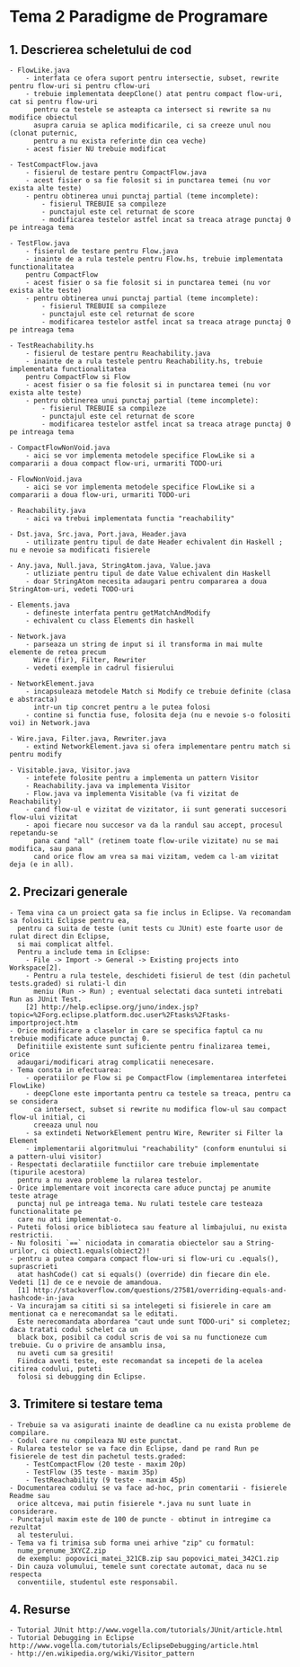 Tema 2 Paradigme de Programare
==============================

## 1. Descrierea scheletului de cod
	- FlowLike.java
		- interfata ce ofera suport pentru intersectie, subset, rewrite pentru flow-uri si pentru cflow-uri
		- trebuie implementata deepClone() atat pentru compact flow-uri, cat si pentru flow-uri
		  pentru ca testele se asteapta ca intersect si rewrite sa nu modifice obiectul
		  asupra caruia se aplica modificarile, ci sa creeze unul nou (clonat puternic,
		  pentru a nu exista referinte din cea veche)
		- acest fisier NU trebuie modificat

	- TestCompactFlow.java
		- fisierul de testare pentru CompactFlow.java
		- acest fisier o sa fie folosit si in punctarea temei (nu vor exista alte teste)
		- pentru obtinerea unui punctaj partial (teme incomplete):
			- fisierul TREBUIE sa compileze
			- punctajul este cel returnat de score
			- modificarea testelor astfel incat sa treaca atrage punctaj 0 pe intreaga tema

	- TestFlow.java
		- fisierul de testare pentru Flow.java
		- inainte de a rula testele pentru Flow.hs, trebuie implementata functionalitatea
		pentru CompactFlow
		- acest fisier o sa fie folosit si in punctarea temei (nu vor exista alte teste)
		- pentru obtinerea unui punctaj partial (teme incomplete):
			- fisierul TREBUIE sa compileze
			- punctajul este cel returnat de score
			- modificarea testelor astfel incat sa treaca atrage punctaj 0 pe intreaga tema

	- TestReachability.hs
		- fisierul de testare pentru Reachability.java
		- inainte de a rula testele pentru Reachability.hs, trebuie implementata functionalitatea
		pentru CompactFlow si Flow
		- acest fisier o sa fie folosit si in punctarea temei (nu vor exista alte teste)
		- pentru obtinerea unui punctaj partial (teme incomplete):
			- fisierul TREBUIE sa compileze
			- punctajul este cel returnat de score
			- modificarea testelor astfel incat sa treaca atrage punctaj 0 pe intreaga tema

	- CompactFlowNonVoid.java
		- aici se vor implementa metodele specifice FlowLike si a compararii a doua compact flow-uri, urmariti TODO-uri

	- FlowNonVoid.java
		- aici se vor implementa metodele specifice FlowLike si a compararii a doua flow-uri, urmariti TODO-uri

	- Reachability.java
		- aici va trebui implementata functia "reachability"

	- Dst.java, Src.java, Port.java, Header.java
		- utilizate pentru tipul de date Header echivalent din Haskell ; nu e nevoie sa modificati fisierele

	- Any.java, Null.java, StringAtom.java, Value.java
		- utliziate pentru tipul de date Value echivalent din Haskell
		- doar StringAtom necesita adaugari pentru compararea a doua StringAtom-uri, vedeti TODO-uri

	- Elements.java
		- defineste interfata pentru getMatchAndModify
		- echivalent cu class Elements din haskell

	- Network.java
		- parseaza un string de input si il transforma in mai multe elemente de retea precum
		  Wire (fir), Filter, Rewriter
		- vedeti exemple in cadrul fisierului

	- NetworkElement.java
		- incapsuleaza metodele Match si Modify ce trebuie definite (clasa e abstracta)
		  intr-un tip concret pentru a le putea folosi
		- contine si functia fuse, folosita deja (nu e nevoie s-o folositi voi) in Network.java

	- Wire.java, Filter.java, Rewriter.java
		- extind NetworkElement.java si ofera implementare pentru match si pentru modify

	- Visitable.java, Visitor.java
		- intefete folosite pentru a implementa un pattern Visitor
		- Reachability.java va implementa Visitor
		- Flow.java va implementa Visitable (va fi vizitat de Reachability)
		- cand flow-ul e vizitat de vizitator, ii sunt generati succesori flow-ului vizitat
		- apoi fiecare nou succesor va da la randul sau accept, procesul repetandu-se
		  pana cand "all" (retinem toate flow-urile vizitate) nu se mai modifica, sau pana
		  cand orice flow am vrea sa mai vizitam, vedem ca l-am vizitat deja (e in all).


## 2. Precizari generale

	- Tema vina ca un proiect gata sa fie inclus in Eclipse. Va recomandam sa folositi Eclipse pentru ea,
	  pentru ca suita de teste (unit tests cu JUnit) este foarte usor de rulat direct din Eclipse,
	  si mai complicat altfel.
	  Pentru a include tema in Eclipse:
		- File -> Import -> General -> Existing projects into Workspace[2].
		- Pentru a rula testele, deschideti fisierul de test (din pachetul tests.graded) si rulati-l din
		  meniu (Run -> Run) ; eventual selectati daca sunteti intrebati Run as JUnit Test.
		[2] http://help.eclipse.org/juno/index.jsp?topic=%2Forg.eclipse.platform.doc.user%2Ftasks%2Ftasks-importproject.htm
	- Orice modificare a claselor in care se specifica faptul ca nu trebuie modificate aduce punctaj 0.
	  Definitiile existente sunt suficiente pentru finalizarea temei, orice
	  adaugari/modificari atrag complicatii nenecesare.
	- Tema consta in efectuarea:
		- operatiilor pe Flow si pe CompactFlow (implementarea interfetei FlowLike)
		- deepClone este importanta pentru ca testele sa treaca, pentru ca se considera
		  ca intersect, subset si rewrite nu modifica flow-ul sau compact flow-ul initial, ci
		  creeaza unul nou
		- sa extindeti NetworkElement pentru Wire, Rewriter si Filter la Element
		- implementarii algoritmului "reachability" (conform enuntului si a pattern-ului visitor) 
	- Respectati declaratiile functiilor care trebuie implementate (tipurile acestora)
	  pentru a nu avea probleme la rularea testelor.
	- Orice implementare voit incorecta care aduce punctaj pe anumite teste atrage
	  punctaj nul pe intreaga tema. Nu rulati testele care testeaza functionalitate pe
	  care nu ati implementat-o.
	- Puteti folosi orice biblioteca sau feature al limbajului, nu exista restrictii.
	- Nu folositi `==` niciodata in comaratia obiectelor sau a String-urilor, ci obiect1.equals(obiect2)!
	- pentru a putea compara compact flow-uri si flow-uri cu .equals(), suprascrieti
	  atat hashCode() cat si equals() (override) din fiecare din ele. Vedeti [1] de ce e nevoie de amandoua.
	  [1] http://stackoverflow.com/questions/27581/overriding-equals-and-hashcode-in-java
	- Va incurajam sa cititi si sa intelegeti si fisierele in care am mentionat ca e nerecomandat sa le editati.
	  Este nerecomandata abordarea "caut unde sunt TODO-uri" si completez; daca tratati codul schelet ca un
	  black box, posibil ca codul scris de voi sa nu functioneze cum trebuie. Cu o privire de ansamblu insa,
	  nu aveti cum sa gresiti!
	  Fiindca aveti teste, este recomandat sa incepeti de la acelea citirea codului, puteti
	  folosi si debugging din Eclipse.

## 3. Trimitere si testare tema

	- Trebuie sa va asigurati inainte de deadline ca nu exista probleme de compilare.
	- Codul care nu compileaza NU este punctat.
	- Rularea testelor se va face din Eclipse, dand pe rand Run pe fisierele de test din pachetul tests.graded:
		- TestCompactFlow (20 teste - maxim 20p)
		- TestFlow (35 teste - maxim 35p)
		- TestReachability (9 teste - maxim 45p)
	- Documentarea codului se va face ad-hoc, prin comentarii - fisierele Readme sau
	  orice altceva, mai putin fisierele *.java nu sunt luate in considerare.
	- Punctajul maxim este de 100 de puncte - obtinut in intregime ca rezultat
	  al testerului.
	- Tema va fi trimisa sub forma unei arhive "zip" cu formatul:
	  nume_prenume_3XYCZ.zip
	  de exemplu: popovici_matei_321CB.zip sau popovici_matei_342C1.zip
	- Din cauza volumului, temele sunt corectate automat, daca nu se respecta
	  conventiile, studentul este responsabil.

## 4. Resurse

	- Tutorial JUnit http://www.vogella.com/tutorials/JUnit/article.html
	- Tutorial Debugging in Eclipse http://www.vogella.com/tutorials/EclipseDebugging/article.html
	- http://en.wikipedia.org/wiki/Visitor_pattern

